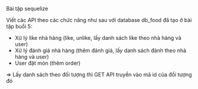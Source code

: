 Bài tập sequelize

 Viết các API theo các chức năng như sau với database db_food 
đã tạo ở bài tập buổi 5:

- Xử lý like nhà hàng (like, unlike, lấy danh sách like theo nhà hàng và 
user)
- Xử lý đánh giá nhà hàng (thêm đánh giá, lấy danh sách đánh theo 
nhà hàng và user)
- User đặt món (thêm order)

 => Lấy danh sách theo đối tượng thì GET API truyền vào mã id của đối 
tượng đó